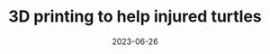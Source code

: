 ---
layout: default
title: 3D printing to help injured turtles
modal-id: 4
date: 2023-06-26
img: 3d-turtle-shells-main.jpg
img1: ShellsSeveral.jpg
img2: 3d-turtle-shells-inuse.jpg
alt: image-alt
project-date: December 2022
client: Swamp Girl Adventures
category: Mechanical Engineering
Newslink: https://floridapoly.edu/news/articles/2023/01/013122-3d-turtle-shells.php
description: I used additive manufacturing to create fractured turtle shells from a 3D scan of an intact shell. The shells were used as part of a class teaching people how to repair damaged shells giving the turtles a chance to recover and thrive.
outcome: Printed 30 shells in a week, got to work with large polygon count 3D scans, and helped teach people how to repair damaged turtle shells. 
---